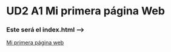 # UD2 A1 Mi primera página Web

### Este será el index.html --> 

[Mi primera página web](HTML5_logo.png)
